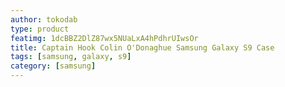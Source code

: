 ```yaml
---
author: tokodab
type: product
featimg: 1dcBBZ2DlZ87wx5NUaLxA4hPdhrUIwsOr
title: Captain Hook Colin O'Donaghue Samsung Galaxy S9 Case
tags: [samsung, galaxy, s9]
category: [samsung]
---
```

